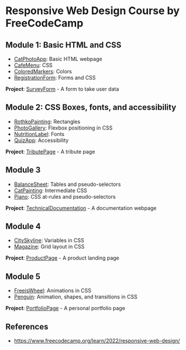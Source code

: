 # Responsive Web Design Course by FreeCodeCamp

## Module 1: Basic HTML and CSS

- [CatPhotoApp](./CatPhotoApp/): Basic HTML webpage
- [CafeMenu](./CafeMenu/): CSS
- [ColoredMarkers](./ColoredMarkers/): Colors
- [RegistrationForm](./RegistrationForm/): Forms and CSS

**Project**: [SurveyForm](./Projects/SurveyForm/) - A form to take user data

## Module 2: CSS Boxes, fonts, and accessibility

- [RothkoPainting](./RothkoPainting/): Rectangles
- [PhotoGallery](./PhotoGallery/): Flexbox positioning in CSS
- [NutritionLabel](./NutritionLabel/): Fonts
- [QuizApp](./QuizApp/): Accessibility

**Project**: [TributePage](./Projects/TributePage/) - A tribute page

## Module 3

- [BalanceSheet](./BalanceSheet/): Tables and pseudo-selectors
- [CatPainting](./CatPainting/): Intermediate CSS
- [Piano](./Piano/): CSS at-rules and pseudo-selectors

**Project**: [TechnicalDocumentation](./Projects/TechnicalDocumentation/) - A documentation webpage

## Module 4

- [CitySkyline](./CitySkyline/): Variables in CSS
- [Magazine](./Magazine/): Grid layout in CSS

**Project**: [ProductPage](./Projects/ProductPage/) - A product landing page

## Module 5

- [FreeisWheel](./FreeisWheel/): Animations in CSS
- [Penguin](./Penguin/): Animation, shapes, and transitions in CSS

**Project**: [PortfolioPage](./Projects/PortfolioPage/) - A personal portfolio page

## References

- https://www.freecodecamp.org/learn/2022/responsive-web-design/
